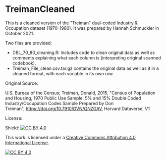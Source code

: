 # TreimanCleaned
This is a cleaned version of the "Treiman" dual-coded Industry & Occupation dataset (1970-1980). It was prepared by Hannah Schmuckler in October 2021. 

Two files are provided: 

* DBL_70_80_cleaning.R: Includes code to clean original data as well as comments explaining what each column is (interpreting original scanned codebook).
* Treiman_File_clean.csv.tar.gz contains the original data as well as it in a cleaned format, with each variable in its own row. 

Original Source:

U.S. Bureau of the Census; Treiman, Donald, 2015, "Census of Population and Housing, 1970 Public Use Sample: 5% and 15% Double Coded Industry/Occupation Codes Sample Prepared by Don Treiman", <https://doi.org/10.7910/DVN/QNZGAV>, Harvard Dataverse, V1


License: 

Shield: [![CC BY 4.0][cc-by-shield]][cc-by]

This work is licensed under a
[Creative Commons Attribution 4.0 International License][cc-by].

[![CC BY 4.0][cc-by-image]][cc-by]

[cc-by]: http://creativecommons.org/licenses/by/4.0/
[cc-by-image]: https://i.creativecommons.org/l/by/4.0/88x31.png
[cc-by-shield]: https://img.shields.io/badge/License-CC%20BY%204.0-lightgrey.svg
